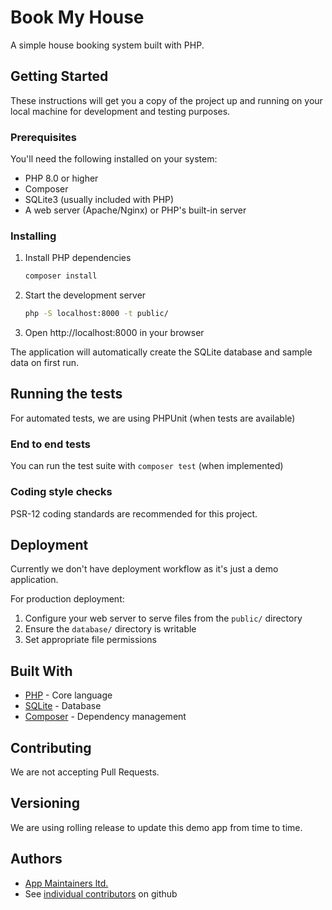 # Book My House

A simple house booking system built with PHP.

## Getting Started

These instructions will get you a copy of the project up and running on your local machine for development and testing
purposes.

### Prerequisites

You'll need the following installed on your system:

- PHP 8.0 or higher
- Composer
- SQLite3 (usually included with PHP)
- A web server (Apache/Nginx) or PHP's built-in server

### Installing

1. Install PHP dependencies
    ```bash
    composer install
    ```

2. Start the development server
    ```bash
    php -S localhost:8000 -t public/
    ```

3. Open http://localhost:8000 in your browser

The application will automatically create the SQLite database and sample data on first run.

## Running the tests

For automated tests, we are using PHPUnit (when tests are available)

### End to end tests

You can run the test suite with `composer test` (when implemented)

### Coding style checks

PSR-12 coding standards are recommended for this project.

## Deployment

Currently we don't have deployment workflow as it's just a demo application.

For production deployment:
1. Configure your web server to serve files from the `public/` directory
2. Ensure the `database/` directory is writable
3. Set appropriate file permissions

## Built With

- [PHP](https://www.php.net/) - Core language
- [SQLite](https://www.sqlite.org/) - Database
- [Composer](https://getcomposer.org/) - Dependency management

## Contributing

We are not accepting Pull Requests.

## Versioning

We are using rolling release to update this demo app from time to time.

## Authors

- [App Maintainers ltd.](https://www.appmaintainers.com)
- See [individual contributors](https://github.com/AppMaintainers/book-my-house/graphs/contributors) on github
